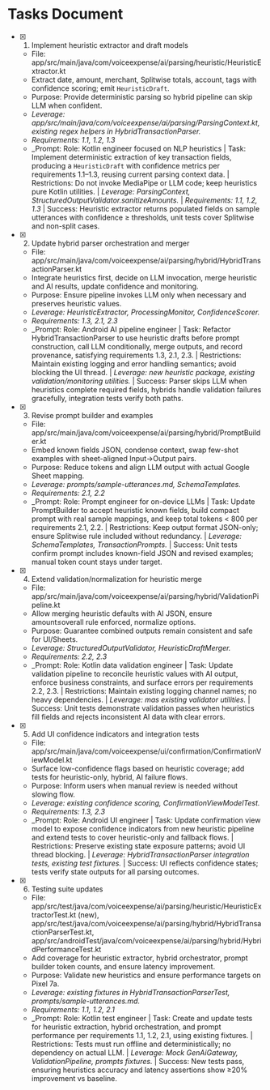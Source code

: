 # Tasks Document

- [x] 1. Implement heuristic extractor and draft models
  - File: app/src/main/java/com/voiceexpense/ai/parsing/heuristic/HeuristicExtractor.kt
  - Extract date, amount, merchant, Splitwise totals, account, tags with confidence scoring; emit `HeuristicDraft`.
  - Purpose: Provide deterministic parsing so hybrid pipeline can skip LLM when confident.
  - _Leverage: app/src/main/java/com/voiceexpense/ai/parsing/ParsingContext.kt, existing regex helpers in HybridTransactionParser._
  - _Requirements: 1.1, 1.2, 1.3_
  - _Prompt: Role: Kotlin engineer focused on NLP heuristics | Task: Implement deterministic extraction of key transaction fields, producing a `HeuristicDraft` with confidence metrics per requirements 1.1–1.3, reusing current parsing context data. | Restrictions: Do not invoke MediaPipe or LLM code; keep heuristics pure Kotlin utilities. | _Leverage: ParsingContext, StructuredOutputValidator.sanitizeAmounts._ | _Requirements: 1.1, 1.2, 1.3_ | Success: Heuristic extractor returns populated fields on sample utterances with confidence ≥ thresholds, unit tests cover Splitwise and non-split cases.

- [x] 2. Update hybrid parser orchestration and merger
  - File: app/src/main/java/com/voiceexpense/ai/parsing/hybrid/HybridTransactionParser.kt
  - Integrate heuristics first, decide on LLM invocation, merge heuristic and AI results, update confidence and monitoring.
  - Purpose: Ensure pipeline invokes LLM only when necessary and preserves heuristic values.
  - _Leverage: HeuristicExtractor, ProcessingMonitor, ConfidenceScorer._
  - _Requirements: 1.3, 2.1, 2.3_
  - _Prompt: Role: Android AI pipeline engineer | Task: Refactor HybridTransactionParser to use heuristic drafts before prompt construction, call LLM conditionally, merge outputs, and record provenance, satisfying requirements 1.3, 2.1, 2.3. | Restrictions: Maintain existing logging and error handling semantics; avoid blocking the UI thread. | _Leverage: new heuristic package, existing validation/monitoring utilities._ | Success: Parser skips LLM when heuristics complete required fields, hybrids handle validation failures gracefully, integration tests verify both paths.

- [x] 3. Revise prompt builder and examples
  - File: app/src/main/java/com/voiceexpense/ai/parsing/hybrid/PromptBuilder.kt
  - Embed known fields JSON, condense context, swap few-shot examples with sheet-aligned Input→Output pairs.
  - Purpose: Reduce tokens and align LLM output with actual Google Sheet mapping.
  - _Leverage: prompts/sample-utterances.md, SchemaTemplates._
  - _Requirements: 2.1, 2.2_
  - _Prompt: Role: Prompt engineer for on-device LLMs | Task: Update PromptBuilder to accept heuristic known fields, build compact prompt with real sample mappings, and keep total tokens < 800 per requirements 2.1, 2.2. | Restrictions: Keep output format JSON-only; ensure Splitwise rule included without redundancy. | _Leverage: SchemaTemplates, TransactionPrompts._ | Success: Unit tests confirm prompt includes known-field JSON and revised examples; manual token count stays under target.

- [x] 4. Extend validation/normalization for heuristic merge
  - File: app/src/main/java/com/voiceexpense/ai/parsing/hybrid/ValidationPipeline.kt
  - Allow merging heuristic defaults with AI JSON, ensure amount≤overall rule enforced, normalize options.
  - Purpose: Guarantee combined outputs remain consistent and safe for UI/Sheets.
  - _Leverage: StructuredOutputValidator, HeuristicDraftMerger._
  - _Requirements: 2.2, 2.3_
  - _Prompt: Role: Kotlin data validation engineer | Task: Update validation pipeline to reconcile heuristic values with AI output, enforce business constraints, and surface errors per requirements 2.2, 2.3. | Restrictions: Maintain existing logging channel names; no heavy dependencies. | _Leverage: mas existing validator utilities._ | Success: Unit tests demonstrate validation passes when heuristics fill fields and rejects inconsistent AI data with clear errors.

- [x] 5. Add UI confidence indicators and integration tests
  - File: app/src/main/java/com/voiceexpense/ui/confirmation/ConfirmationViewModel.kt
  - Surface low-confidence flags based on heuristic coverage; add tests for heuristic-only, hybrid, AI failure flows.
  - Purpose: Inform users when manual review is needed without slowing flow.
  - _Leverage: existing confidence scoring, ConfirmationViewModelTest._
  - _Requirements: 1.3, 2.3_
  - _Prompt: Role: Android UI engineer | Task: Update confirmation view model to expose confidence indicators from new heuristic pipeline and extend tests to cover heuristic-only and fallback flows. | Restrictions: Preserve existing state exposure patterns; avoid UI thread blocking. | _Leverage: HybridTransactionParser integration tests, existing test fixtures._ | Success: UI reflects confidence states; tests verify state outputs for all parsing outcomes.

- [x] 6. Testing suite updates
  - File: app/src/test/java/com/voiceexpense/ai/parsing/heuristic/HeuristicExtractorTest.kt (new), app/src/test/java/com/voiceexpense/ai/parsing/hybrid/HybridTransactionParserTest.kt, app/src/androidTest/java/com/voiceexpense/ai/parsing/hybrid/HybridPerformanceTest.kt
  - Add coverage for heuristic extractor, hybrid orchestrator, prompt builder token counts, and ensure latency improvement.
  - Purpose: Validate new heuristics and ensure performance targets on Pixel 7a.
  - _Leverage: existing fixtures in HybridTransactionParserTest, prompts/sample-utterances.md._
  - _Requirements: 1.1, 1.2, 2.1_
  - _Prompt: Role: Kotlin test engineer | Task: Create and update tests for heuristic extraction, hybrid orchestration, and prompt performance per requirements 1.1, 1.2, 2.1, using existing fixtures. | Restrictions: Tests must run offline and deterministically; no dependency on actual LLM. | _Leverage: Mock GenAiGateway, ValidationPipeline, prompts fixtures._ | Success: New tests pass, ensuring heuristics accuracy and latency assertions show ≥20% improvement vs baseline.
